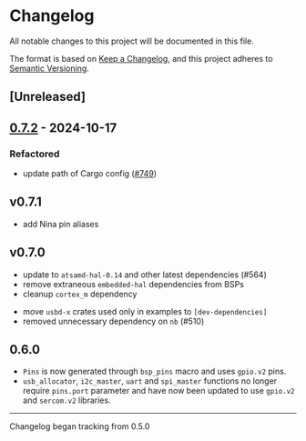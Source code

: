 # Changelog

All notable changes to this project will be documented in this file.

The format is based on [Keep a Changelog](https://keepachangelog.com/en/1.0.0/),
and this project adheres to [Semantic Versioning](https://semver.org/spec/v2.0.0.html).

## [Unreleased]

## [0.7.2](https://github.com/atsamd-rs/atsamd/compare/arduino_nano33iot-0.7.1...arduino_nano33iot-0.7.2) - 2024-10-17

### Refactored

- update path of Cargo config ([#749](https://github.com/atsamd-rs/atsamd/pull/749))

## v0.7.1

- add Nina pin aliases

## v0.7.0

- update to `atsamd-hal-0.14` and other latest dependencies (#564)
- remove extraneous `embedded-hal` dependencies from BSPs
- cleanup `cortex_m` dependency
* move `usbd-x` crates used only in examples to `[dev-dependencies]`
* removed unnecessary dependency on `nb` (#510)

## 0.6.0

* `Pins` is now generated through `bsp_pins` macro and uses `gpio.v2` pins.
* `usb_allocator`, `i2c_master`, `uart` and `spi_master` functions no longer require `pins.port` parameter and have now been updated to use `gpio.v2` and `sercom.v2` libraries.

---

Changelog began tracking from 0.5.0
